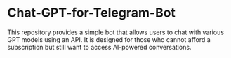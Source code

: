 # Chat-GPT-for-Telegram-Bot
This repository provides a simple bot that allows users to chat with various GPT models using an API. It is designed for those who cannot afford a subscription but still want to access AI-powered conversations.
